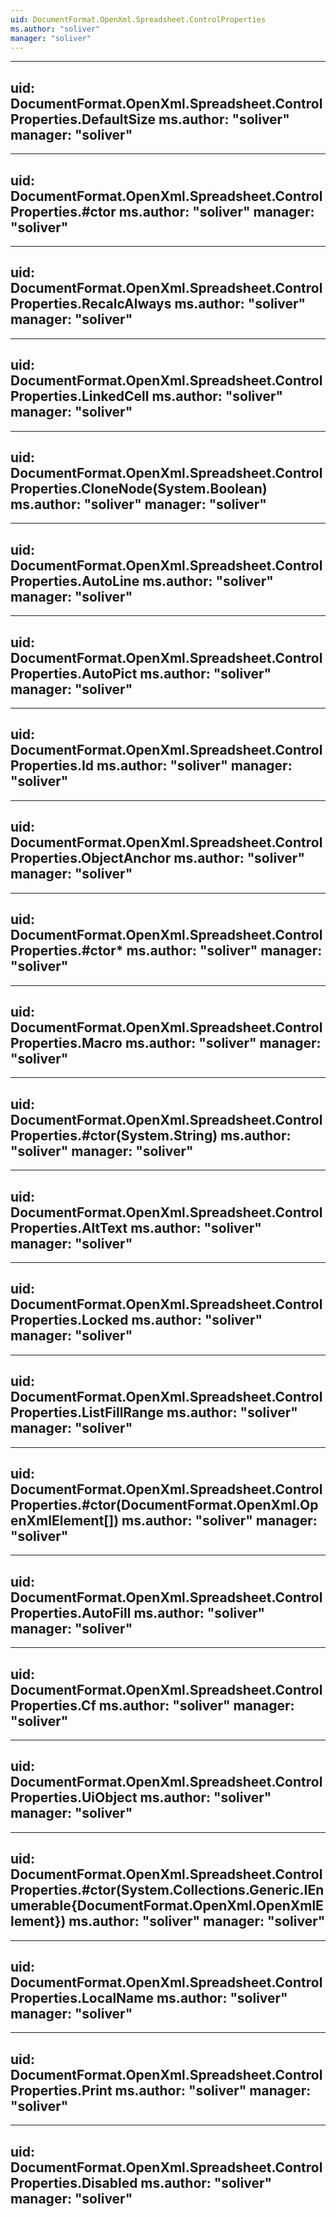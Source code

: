 ```yaml
---
uid: DocumentFormat.OpenXml.Spreadsheet.ControlProperties
ms.author: "soliver"
manager: "soliver"
---
```


---
uid: DocumentFormat.OpenXml.Spreadsheet.ControlProperties.DefaultSize
ms.author: "soliver"
manager: "soliver"
---

---
uid: DocumentFormat.OpenXml.Spreadsheet.ControlProperties.#ctor
ms.author: "soliver"
manager: "soliver"
---

---
uid: DocumentFormat.OpenXml.Spreadsheet.ControlProperties.RecalcAlways
ms.author: "soliver"
manager: "soliver"
---

---
uid: DocumentFormat.OpenXml.Spreadsheet.ControlProperties.LinkedCell
ms.author: "soliver"
manager: "soliver"
---

---
uid: DocumentFormat.OpenXml.Spreadsheet.ControlProperties.CloneNode(System.Boolean)
ms.author: "soliver"
manager: "soliver"
---

---
uid: DocumentFormat.OpenXml.Spreadsheet.ControlProperties.AutoLine
ms.author: "soliver"
manager: "soliver"
---

---
uid: DocumentFormat.OpenXml.Spreadsheet.ControlProperties.AutoPict
ms.author: "soliver"
manager: "soliver"
---

---
uid: DocumentFormat.OpenXml.Spreadsheet.ControlProperties.Id
ms.author: "soliver"
manager: "soliver"
---

---
uid: DocumentFormat.OpenXml.Spreadsheet.ControlProperties.ObjectAnchor
ms.author: "soliver"
manager: "soliver"
---

---
uid: DocumentFormat.OpenXml.Spreadsheet.ControlProperties.#ctor*
ms.author: "soliver"
manager: "soliver"
---

---
uid: DocumentFormat.OpenXml.Spreadsheet.ControlProperties.Macro
ms.author: "soliver"
manager: "soliver"
---

---
uid: DocumentFormat.OpenXml.Spreadsheet.ControlProperties.#ctor(System.String)
ms.author: "soliver"
manager: "soliver"
---

---
uid: DocumentFormat.OpenXml.Spreadsheet.ControlProperties.AltText
ms.author: "soliver"
manager: "soliver"
---

---
uid: DocumentFormat.OpenXml.Spreadsheet.ControlProperties.Locked
ms.author: "soliver"
manager: "soliver"
---

---
uid: DocumentFormat.OpenXml.Spreadsheet.ControlProperties.ListFillRange
ms.author: "soliver"
manager: "soliver"
---

---
uid: DocumentFormat.OpenXml.Spreadsheet.ControlProperties.#ctor(DocumentFormat.OpenXml.OpenXmlElement[])
ms.author: "soliver"
manager: "soliver"
---

---
uid: DocumentFormat.OpenXml.Spreadsheet.ControlProperties.AutoFill
ms.author: "soliver"
manager: "soliver"
---

---
uid: DocumentFormat.OpenXml.Spreadsheet.ControlProperties.Cf
ms.author: "soliver"
manager: "soliver"
---

---
uid: DocumentFormat.OpenXml.Spreadsheet.ControlProperties.UiObject
ms.author: "soliver"
manager: "soliver"
---

---
uid: DocumentFormat.OpenXml.Spreadsheet.ControlProperties.#ctor(System.Collections.Generic.IEnumerable{DocumentFormat.OpenXml.OpenXmlElement})
ms.author: "soliver"
manager: "soliver"
---

---
uid: DocumentFormat.OpenXml.Spreadsheet.ControlProperties.LocalName
ms.author: "soliver"
manager: "soliver"
---

---
uid: DocumentFormat.OpenXml.Spreadsheet.ControlProperties.Print
ms.author: "soliver"
manager: "soliver"
---

---
uid: DocumentFormat.OpenXml.Spreadsheet.ControlProperties.Disabled
ms.author: "soliver"
manager: "soliver"
---
